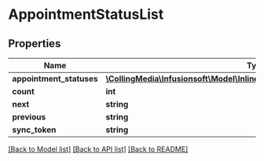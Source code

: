 # AppointmentStatusList

## Properties
Name | Type | Description | Notes
------------ | ------------- | ------------- | -------------
**appointment_statuses** | [**\CollingMedia\Infusionsoft\Model\InlineResponse2001AppointmentStatuses[]**](InlineResponse2001AppointmentStatuses.md) |  | [optional] 
**count** | **int** |  | [optional] 
**next** | **string** |  | [optional] 
**previous** | **string** |  | [optional] 
**sync_token** | **string** |  | 

[[Back to Model list]](../README.md#documentation-for-models) [[Back to API list]](../README.md#documentation-for-api-endpoints) [[Back to README]](../README.md)


